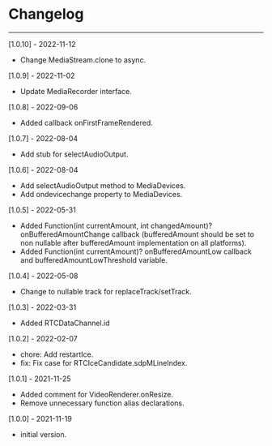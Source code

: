 # Changelog

--------------------------------------------
[1.0.10] - 2022-11-12

* Change MediaStream.clone to async.

[1.0.9] - 2022-11-02

* Update MediaRecorder interface.

[1.0.8] - 2022-09-06

* Added callback onFirstFrameRendered.

[1.0.7] - 2022-08-04

* Add stub for selectAudioOutput.

[1.0.6] - 2022-08-04

* Add selectAudioOutput method to MediaDevices.
* Add ondevicechange property to MediaDevices.

[1.0.5] - 2022-05-31

* Added Function(int currentAmount, int changedAmount)? onBufferedAmountChange callback (bufferedAmount should be set to non nullable after bufferedAmount implementation on all platforms).
* Added Function(int currentAmount)? onBufferedAmountLow callback and bufferedAmountLowThreshold variable.

[1.0.4] - 2022-05-08

* Change to nullable track for replaceTrack/setTrack.

[1.0.3] - 2022-03-31

* Added RTCDataChannel.id

[1.0.2] - 2022-02-07

* chore: Add restartIce.
* fix: Fix case for RTCIceCandidate.sdpMLineIndex.

[1.0.1] - 2021-11-25

* Added comment for VideoRenderer.onResize.
* Remove unnecessary function alias declarations.

[1.0.0] - 2021-11-19

* initial version.
